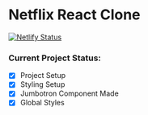 # Netflix React Clone

[![Netlify Status](https://api.netlify.com/api/v1/badges/2093ff06-4fee-417f-9f22-467cce647b44/deploy-status)](https://app.netlify.com/sites/netflix-reactjs-clone/deploys)

### Current Project Status: 
- [x] Project Setup
- [x] Styling Setup
- [x] Jumbotron Component Made
- [x] Global Styles
